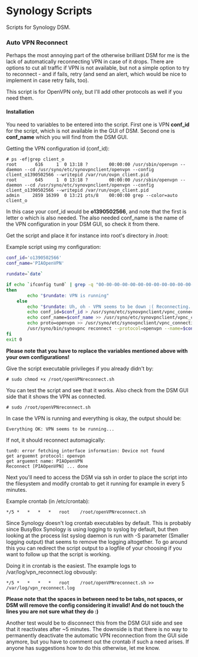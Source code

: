 # Synology Scripts
Scripts for Synology DSM.

### Auto VPN Reconnect
Perhaps the most annoying part of the otherwise brilliant DSM for me is the lack of automatically reconnecting VPN in case of it drops. There are options to cut all traffic if VPN is not available, but not a simple option to try to reconnect - and if fails, retry (and send an alert, which would be nice to implement in case retry fails, too).

This script is for OpenVPN only, but I'll add other protocols as well if you need them.

#### Installation

You need to variables to be entered into the script. First one is VPN **conf_id** for the script, which is not available in the GUI of DSM. Second one is **conf_name** which you will find from the DSM GUI.

Getting the VPN configuration id (conf_id):
```
# ps -ef|grep client_o
root       616     1  0 13:18 ?        00:00:00 /usr/sbin/openvpn --daemon --cd /usr/syno/etc/synovpnclient/openvpn --config client_o1390502566 --writepid /var/run/ovpn_client.pid
root       645     1  0 13:18 ?        00:00:00 /usr/sbin/openvpn --daemon --cd /usr/syno/etc/synovpnclient/openvpn --config client_o1390502566 --writepid /var/run/ovpn_client.pid
admin     2859 16399  0 13:21 pts/8    00:00:00 grep --color=auto client_o
```
In this case your conf_id would be **o1390502566**, and note that the first is letter o which is also needed. The also needed conf_name is the name of the VPN configuration in your DSM GUI, so check it from there.

Get the script and place it for instance into root's directory in /root:

Example script using my configuration:

```sh
conf_id='o1390502566'
conf_name='PIAOpenVPN'

rundate=`date`

if echo `ifconfig tun0` | grep -q "00-00-00-00-00-00-00-00-00-00-00-00-00-00-00-00"
then
        echo "$rundate: VPN is running"
    else
        echo "$rundate: Uh, oh - VPN seems to be down :( Reconnecting...)"
        echo conf_id=$conf_id > /usr/syno/etc/synovpnclient/vpnc_connecting
        echo conf_name=$conf_name >> /usr/syno/etc/synovpnclient/vpnc_connecting
        echo proto=openvpn >> /usr/syno/etc/synovpnclient/vpnc_connecting
        /usr/syno/bin/synovpnc reconnect --protocol=openvpn --name=$conf_name
fi
exit 0
```

**Please note that you have to replace the variables mentioned above with your own configurations!**

Give the script executable privileges if you already didn't by:
```
# sudo chmod +x /root/openVPNreconnect.sh
```

You can test the script and see that it works. Also check from the DSM GUI side that it shows the VPN as connected.

````
# sudo /root/openVPNreconnect.sh
````
In case the VPN is running and everything is okay, the output should be:
```
Everything OK: VPN seems to be running...
```

If not, it should reconnect automagically:
```
tun0: error fetching interface information: Device not found
get arguemnt protocol: openvpn
get arguemnt name: PIAOpenVPN
Reconnect [PIAOpenVPN] ... done
```

Next you'll need to access the DSM via ssh in order to place the script into the filesystem and modify crontab to get it running for example in every 5 minutes.

Example crontab (in /etc/crontab):

```
*/5	*	*	*	*	root	/root/openVPNreconnect.sh
```

Since Synology doesn't log crontab executables by default. This is probably since BusyBox Synology is using logging to syslog by default, but then looking at the process list syslog daemon is run with -S parameter (Smaller logging output) that seems to remove the logging altogether. To go around this you can redirect the script output to a logfile of your choosing if you want to follow up that the script is working.

Doing it in crontab is the easiest. The example logs to /var/log/vpn_reconnect.log obvously:

```
*/5	*	*	*	*	root	/root/openVPNreconnect.sh >> /var/log/vpn_reconnect.log
```

**Please note that the spaces in between need to be tabs, not spaces, or DSM will remove the config considering it invalid! And do not touch the lines you are not sure what they do :)**

Another test would be to disconnect this from the DSM GUI side and see that it reactivates after ~5 minutes. The downside is that there is no way to permanently deactivate the automatic VPN reconnection from the GUI side anymore, but you have to comment out the crontab if such a need arises. If anyone has suggestions how to do this otherwise, let me know.
